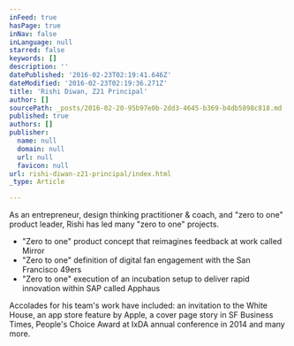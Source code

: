 ```yaml
---
inFeed: true
hasPage: true
inNav: false
inLanguage: null
starred: false
keywords: []
description: ''
datePublished: '2016-02-23T02:19:41.646Z'
dateModified: '2016-02-23T02:19:36.271Z'
title: 'Rishi Diwan, Z21 Principal'
author: []
sourcePath: _posts/2016-02-20-95b97e0b-2dd3-4645-b369-b4db5898c818.md
published: true
authors: []
publisher:
  name: null
  domain: null
  url: null
  favicon: null
url: rishi-diwan-z21-principal/index.html
_type: Article

---
```

As an entrepreneur, design thinking practitioner & coach, and "zero to one" product leader, Rishi has led many "zero to one" projects.   

* "Zero to one" product concept that reimagines feedback at work called Mirror 
* "Zero to one" definition of digital fan engagement with the San Francisco 49ers 
* "Zero to one" execution of an incubation setup to deliver rapid innovation within SAP called Apphaus

Accolades for his team's work have included: an invitation to the White House, an app store feature by Apple, a cover page story in SF Business Times, People's Choice Award at IxDA annual conference in 2014 and many more.